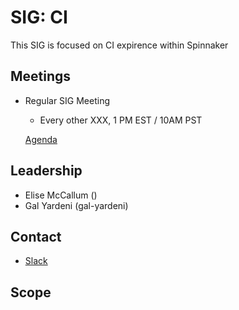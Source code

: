 # SIG: CI

This SIG is focused on CI expirence within Spinnaker 

## Meetings

* Regular SIG Meeting
  * Every other XXX, 1 PM EST / 10AM PST
  
  [Agenda]()

## Leadership

* Elise McCallum ()
* Gal Yardeni (gal-yardeni) 

## Contact

* [Slack](XXX)

## Scope




